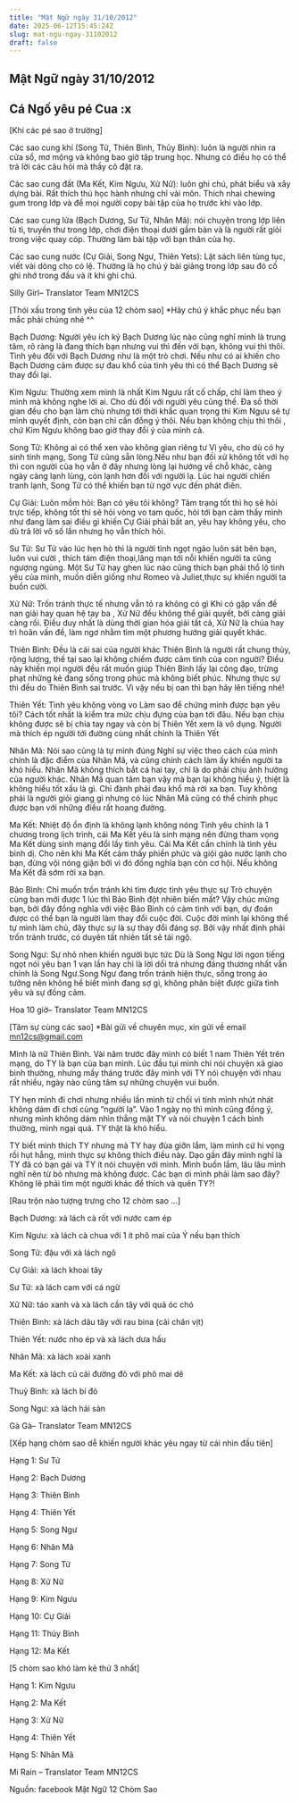 ```yaml
---
title: "Mật Ngữ ngày 31/10/2012"
date: 2025-06-12T15:45:24Z
slug: mat-ngu-ngay-31102012
draft: false
---
```


## Mật Ngữ ngày 31/10/2012

## Cá Ngố yêu pé Cua :x

[Khi các pé sao ở trường]
 

 
Các sao cung khí (Song Tử, Thiên Bình, Thủy Bình): luôn là người nhìn ra cửa sổ, mơ mộng và không bao giờ tập trung học. Nhưng có điều họ có thể trả lời các câu hỏi mà thầy cô đặt ra. 
 
Các sao cung đất (Ma Kết, Kim Ngưu, Xử Nữ): luôn ghi chú, phát biểu và xây dựng bài. Rất thích thú học hành nhưng chỉ vài môn. Thích nhai chewing gum trong lớp và để mọi người copy bài tập của họ trước khi vào lớp.
 
Các sao cung lửa (Bạch Dương, Sư Tử, Nhân Mã): nói chuyện trong lớp liên tù tì, truyền thư trong lớp, chơi điện thoại dưới gầm bàn và là người rất giỏi trong việc quay cóp. Thường làm bài tập với bạn thân của họ. 
 
Các sao cung nước (Cự Giải, Song Ngư, Thiên Yets): Lật sách liên tùng tục, viết vài dòng cho có lệ. Thường là họ chú ý bài giảng trong lớp sau đó cố ghi nhớ trong đầu và ít khi ghi chú.
 
Silly Girl– Translator Team MN12CS
 
 
 
[Thói xấu trong tình yêu của 12 chòm sao]
*Hãy chú ý khắc phục nếu bạn mắc phải chúng nhé ^^

 
Bạch Dương: Người yêu ích kỷ
Bạch Dương lúc nào cũng nghĩ mình là trung tâm, rõ ràng là đang thích bạn nhưng vui thì đến với bạn, không vui thì thôi. Tình yêu đối với Bạch Dương như là một trò chơi. Nếu như có ai khiến cho Bạch Dương cảm được sự đau khổ của tình yêu thì có thể Bạch Dương sẽ thay đổi lại.
 
Kim Ngưu: Thường xem mình là nhất
Kim Ngưu rất cố chấp, chỉ làm theo ý mình mà không nghe lời ai. Cho dù đối với người yêu cũng thế. Đa số thời gian đều cho bạn làm chủ nhưng tới thời khắc quan trọng thì Kim Ngưu sẽ tự mình quyết định, còn bạn chỉ cần đồng ý thôi. Nếu bạn không chịu thì thôi , chứ Kim Ngưu không bao giờ thay đổi ý của mình cả.
 
Song Tử: Không ai có thể xen vào không gian riêng tư
Vì yêu, cho dù có hy sinh tính mạng, Song Tử cũng sẵn lòng.Nếu như bạn đối xử không tốt với họ thì con người của họ vẫn ở đây nhưng lòng lại hướng về chỗ khác, càng ngày càng lạnh lùng, còn lạnh hơn đối với người lạ. Lúc hai người chiến tranh lạnh, Song Tử có thể khiến bạn từ ngờ vực đến phát điên.
 
Cự Giải: Luôn mồm hỏi: Bạn có yêu tôi không?
Tâm trạng tốt thì họ sẽ hỏi trực tiếp, không tốt thì sẽ hỏi vòng vo tam quốc, hỏi tới bạn cảm thấy mình như đang làm sai điều gì khiến Cự Giải phải bất an, yêu hay không yêu, cho dù trả lời vô số lần nhưng họ vẫn thích hỏi.
 
Sư Tử: Sư Tử vào lúc hẹn hò thì là người tình ngọt ngào luôn sát bên bạn, luôn vui cười , thích tám điện thoại,lãng mạn tới nỗi khiến người ta cũng ngượng ngùng. Một Sư Tử hay ghen lúc nào cũng thích bạn phải thổ lộ tình yêu của mình, muốn diễn giống như Romeo và Juliet,thực sự khiến người ta buồn cười.
 
Xử Nữ: Trốn tránh thực tế nhưng vẫn tỏ ra không có gì
Khi có gặp vấn đề nan giải hay quan hệ tay ba , Xử Nữ đều không thể giải quyết, bởi càng giải càng rối. Điều duy nhất là dùng thời gian hóa giải tất cả, Xử Nữ là chúa hay trì hoãn vấn đề, làm ngơ nhằm tìm một phương hướng giải quyết khác.
 
Thiên Bình: Đều là cái sai của người khác
Thiên Bình là người rất chung thủy, rộng lượng, thế tại sao lại không chiếm được cảm tình của con người? Điều này khiến mọi người đều rất muốn giúp Thiên Bình lấy lại công đạo, trừng phạt những kẻ đang sống trong phúc mà không biết phúc. Nhưng thực sự thì đều do Thiên Bình sai trước. Vì vậy nếu bị oan thì bạn hãy lên tiếng nhé!
 
Thiên Yết: Tình yêu không vòng vo
Làm sao để chứng minh được bạn yêu tôi? Cách tốt nhất là kiểm tra mức chịu đựng của bạn tới đâu. Nếu bạn chịu không được sẽ bị chia tay ngay và còn bị Thiên Yết xem là vô dụng. Người mà thích ép người tới đường cùng nhất chính là Thiên Yết
 
Nhân Mã: Nói sao cũng là tự mình đúng
Nghĩ sự việc theo cách của mình chính là đặc điểm của Nhân Mã, và cũng chính cách làm ấy khiến người ta khó hiểu. Nhân Mã không thích bắt cá hai tay, chỉ là do phải chịu ảnh hưởng của người khác. Nhân Mã quan tâm bạn vậy mà bạn lại không hiểu ý, thiệt là không hiểu tốt xấu là gì. Chỉ đành phải đau khổ mà rời xa bạn. Tuy không phải là người giỏi giang gì nhưng có lúc Nhân Mã cũng có thể chinh phục được bạn với những điều rất hoang đường.
 
Ma Kết: Nhiệt độ ổn định là không lạnh không nóng
Tình yêu chính là 1 chương trong lịch trình, cái Ma Kết yêu là sinh mạng nên đừng tham vọng Ma Kết dùng sinh mạng đổi lấy tình yêu. Cái Ma Kết cần chính là tình yêu bình dị. Cho nên khi Ma Kết cảm thấy phiền phức và giội gáo nước lạnh cho bạn, đừng vội nóng giận bởi vì đó đồng nghĩa bạn còn cơ hội. Nếu không Ma Kết đã sớm rời xa bạn.
 
Bảo Bình: Chỉ muốn trốn tránh khi tìm được tình yêu thực sự
Trò chuyện cùng bạn mới được 1 lúc thì Bảo Bình đột nhiên biến mất? Vậy chúc mừng bạn, bởi đây đồng nghĩa với việc Bảo Bình có cảm tình với bạn, dự đoán được có thể bạn là người làm thay đổi cuộc đời. Cuộc đời mình lại không thể tự mình làm chủ, đây thực sự là sự thay đổi đáng sợ. Bởi vậy nhất định phải trốn tránh trước, có duyên tất nhiên tất sẽ tái ngộ.
 
Song Ngư: Sự nhỏ nhen khiến người bực tức
Dù là Song Ngư lời ngon tiếng ngọt nói yêu bạn 1 vạn lần hay chỉ là lời dối trá nhưng đáng thương nhất vẫn chính là Song Ngư.Song Ngư đang trốn tránh hiện thực, sống trong ảo tưởng nên không hề biết mình đang sợ gì, không phân biệt được giữa tình yêu và sự đồng cảm.
 
Hoa 10 giờ– Translator Team MN12CS
 
 
 
[Tâm sự cùng các sao]
*Bài gửi về chuyên mục, xin gửi về email mn12cs@gmail.com
 

 
Mình là nữ Thiên Bình. Vài năm trước đây mình có biết 1 nam Thiên Yết trên mạng, do TY là bạn của bạn mình. Lúc đầu tụi mình chỉ nói chuyện xã giao bình thường, nhưng mấy tháng trước đây mình với TY nói chuyện với nhau rất nhiều, ngày nào cũng tâm sự những chuyện vui buồn.
 
TY hẹn mình đi chơi nhưng nhiều lần mình từ chối vì tính mình nhút nhát không dám đi chơi cùng “người lạ”. Vào 1 ngày nọ thì mình cũng đồng ý, nhưng mình không dám nhìn thẳng mặt TY và nói chuyện 1 cách bình thường, mình ngại quá. TY thật là khó hiểu. 
 
TY biết mình thích TY nhưng mà TY hay đùa giỡn lắm, làm mình cứ hi vọng rồi hụt hẫng, mình thực sự không thích điều này. Dạo gần đây mình nghĩ là TY đã có bạn gái và TY ít nói chuyện với mình. Mình buồn lắm, lâu lâu mình nghĩ nên từ bỏ nhưng mà không được. Các bạn ơi mình phải làm sao đây? Không lẽ phải tìm một người khác để thích và quên TY?!
 
 
 
[Rau trộn nào tượng trưng cho 12 chòm sao …]
 

 
Bạch Dương: xà lách cà rốt với nước cam ép
 
Kim Ngưu: xà lách cà chua với 1 ít phô mai của Ý nếu bạn thích
 
Song Tử: đậu với xà lách ngô
 
Cự Giải: xà lách khoai tây
 
Sư Tử: xà lách cam với cá ngừ
 
Xử Nữ: táo xanh và xà lách cần tây với quả óc chó
 
Thiên Bình: xà lách dâu tây với rau bina (cải chân vịt)
 
Thiên Yết: nước nho ép và xà lách dưa hấu
 
Nhân Mã: xà lách xoài xanh
 
Ma Kết: xà lách củ cải đường đỏ với phô mai dê
 
Thuỷ Bình: xà lách bí đỏ
 
Song Ngư: xà lách hải sản
 
Gà Gà– Translator Team MN12CS
 
 
 
[Xếp hạng chòm sao dễ khiến người khác yêu ngay từ cái nhìn đầu tiên]
 

 
Hạng 1: Sư Tử
 
Hạng 2: Bạch Dương
 
Hạng 3: Thiên Bình
 
Hạng 4: Thiên Yết
 
Hạng 5: Song Ngư
 
Hạng 6: Nhân Mã
 
Hạng 7: Song Tử
 
Hạng 8: Xử Nữ
 
Hạng 9: Kim Ngưu
 
Hạng 10: Cự Giải
 
Hạng 11: Thủy Bình
 
Hạng 12: Ma Kết
 
 
 
[5 chòm sao khó làm kẻ thứ 3 nhất]
 

 
Hạng 1: Kim Ngưu
 
Hạng 2: Ma Kết
 
Hạng 3: Xử Nữ
 
Hạng 4: Thiên Yết
 
Hạng 5: Nhân Mã
 
Mi Rain – Translator Team MN12CS
 
Nguồn: facebook Mật Ngữ 12 Chòm Sao